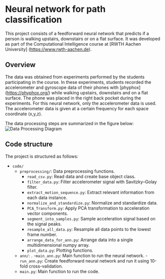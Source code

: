 # Neural network for path classification

This project consists of a feedforward neural network that predicts if a person is walking upstairs, downstairs or on a flat surface. It was developed as part of the Computational Intelligence course at [RWTH Aachen University] (https://www.rwth-aachen.de). 


Overview
-------
The data was obtained from experiments performed by the students participating in the course. In these experiments, students recorded the accelerometer and gyroscope data of their phones with [phyphox] (https://phyphox.org/) while walking upstairs, downstairs and on a flat surface. The phone was placed in the right back pocket during the experiments.
For this neural network, only the accelerometer data is used. The accelerometer data is given at a certain frequency for each space coordinate (x,y,z). 

The data processing steps are summarized in the figure below:
![Data Processing Diagram](https://github.com/RJordi/walking-path-detection/blob/master/data_processing_diagram)


Code structure
-------
The project is structured as follows:
- `code/`
	- `preprocessing/`: Data preprocessing functions.
		- `read_csv.py`: Read data and create base object class. 
		- `filter_data.py`: Filter accelerometer signal with Savitzky–Golay filter.
		- `extract_motion_sequence.py`: Extract relevant information from each data instance.
		- `normalize_and_standardize.py`: Normalize and standardize data.
		- `PCA_Transform.py`: Apply PCA transformation to acceleration vector components.
		- `segment_into_samples.py`: Sample acceleration signal based on the signal peaks.
		- `resample_all_data.py`: Resample all data points to the lowest frame number.
		- `arrange_data_for_ann.py`: Arrange data into a single multidimensional numpy array.
		- `plot_data.py`: Plotting functions.
	- `ann/`: .
		-`main_ann.py`: Main function to run the neural network.
		-`run_ann.py`: Create feedforward neural network and run it using 10-fold cross-validation.
	- `main.py`: Main function to run the code.
